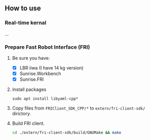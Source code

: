 ## How to use

### Real-time kernal

...

### Prepare Fast Robot Interface (FRI)

1. Be sure you have:
        
    - [x] LBR iiwa (I have 14 kg version)
    - [x] Sunrise.Workbench
    - [x] Sunrise.FRI

2. Install packages

    ```
    sudo apt install libyaml-cpp*
    ```

3. Copy files from `FRIClient_SDK_CPP/*` to `extern/fri-client-sdk/` dirictory.

4. Build FRI client.
   
    ```bash
    cd ./extern/fri-client-sdk/build/GNUMake && make
    ```
